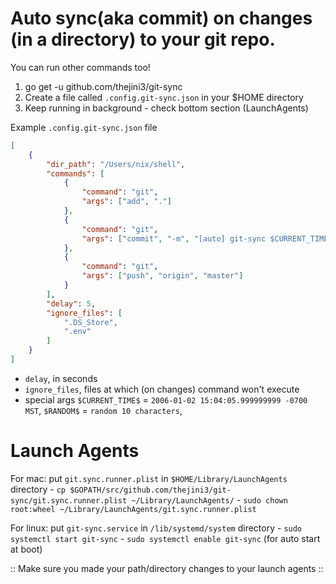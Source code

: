 # Auto sync(aka commit) on changes (in a directory) to your git repo.

You can run other commands too!

1. go get -u github.com/thejini3/git-sync
2. Create a file called `.config.git-sync.json` in your $HOME directory
3. Keep running in background - check bottom section (LaunchAgents)

Example `.config.git-sync.json` file

```json
[
    {
        "dir_path": "/Users/nix/shell",
        "commands": [
            {
                "command": "git",
                "args": ["add", "."]
            },
            {
                "command": "git",
                "args": ["commit", "-m", "[auto] git-sync $CURRENT_TIME$"]
            },
            {
                "command": "git",
                "args": ["push", "origin", "master"]
            }
        ],
        "delay": 5,
        "ignore_files": [
            ".DS_Store",
            ".env"
        ]
    }
]
```

- `delay`, in seconds
- `ignore_files`, files at which (on changes) command won't execute
- special args `$CURRENT_TIME$` = `2006-01-02 15:04:05.999999999 -0700 MST`, `$RANDOM$` = `random 10 characters`,

# Launch Agents

For mac: put `git.sync.runner.plist` in `$HOME/Library/LaunchAgents` directory
    - `cp $GOPATH/src/github.com/thejini3/git-sync/git.sync.runner.plist ~/Library/LaunchAgents/`
    - `sudo chown root:wheel ~/Library/LaunchAgents/git.sync.runner.plist`

For linux: put `git-sync.service` in `/lib/systemd/system` directory
	- `sudo systemctl start git-sync`
	- `sudo systemctl enable git-sync` (for auto start at boot)

:: Make sure you made your path/directory changes to your launch agents ::


